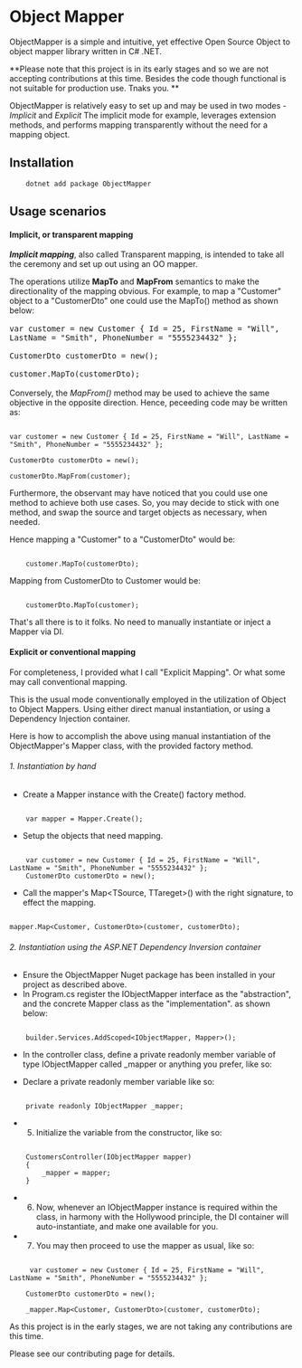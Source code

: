 # Object Mapper

ObjectMapper is a simple and intuitive, yet effective Open Source Object to object mapper library written in C# .NET.

**Please note that this project is in its early stages and so we are not accepting contributions at this time. Besides the code though functional is not suitable for production use. Tnaks you. **

ObjectMapper is relatively easy to set up and may be used in two modes - _Implicit_ and _Explicit_ The implicit mode for example, leverages extension methods, and performs mapping transparently without the need for a mapping object.

## Installation

```
    dotnet add package ObjectMapper
```

## Usage scenarios

#### Implicit, or transparent mapping

**_Implicit mapping_**, also called Transparent mapping, is intended to take all the ceremony and set up out using an OO mapper.

The operations utilize **MapTo** and **MapFrom** semantics to make the directionality of the mapping obvious. For example, to map a "Customer" object to a "CustomerDto" one could use the MapTo() method as shown below:

<span style="font-size:1.15em">

```
var customer = new Customer { Id = 25, FirstName = "Will", LastName = "Smith", PhoneNumber = "5555234432" };

CustomerDto customerDto = new();

customer.MapTo(customerDto);

```

</span>

Conversely, the _MapFrom()_ method may be used to achieve the same objective in the opposite direction. Hence, peceeding code may be written as:

```

var customer = new Customer { Id = 25, FirstName = "Will", LastName = "Smith", PhoneNumber = "5555234432" };

CustomerDto customerDto = new();

customerDto.MapFrom(customer);

```

Furthermore, the observant may have noticed that you could use one method to achieve both use cases. So, you may decide to stick with one method, and swap the source and target objects as necessary, when needed.

Hence mapping a "Customer" to a "CustomerDto" would be:

```

    customer.MapTo(customerDto);

```

Mapping from CustomerDto to Customer would be:

```

    customerDto.MapTo(customer);

```

That's all there is to it folks. No need to manually instantiate or inject a Mapper via DI.

#### Explicit or conventional mapping

For completeness, I provided what I call "Explicit Mapping". Or what some may call conventional mapping.

This is the usual mode conventionally employed in the utilization of Object to Object Mappers. Using either direct manual instantiation, or using a Dependency Injection container.

Here is how to accomplish the above using manual instantiation of the ObjectMapper's Mapper class, with the provided factory method.

###### 1. Instantiation by hand

- Create a Mapper instance with the Create() factory method.

```

    var mapper = Mapper.Create();

```

- Setup the objects that need mapping.

```

    var customer = new Customer { Id = 25, FirstName = "Will", LastName = "Smith", PhoneNumber = "5555234432" };
    CustomerDto customerDto = new();

```

- Call the mapper's Map<TSource, TTareget>() with the right signature, to effect the mapping.

```

mapper.Map<Customer, CustomerDto>(customer, customerDto);

```

###### 2. Instantiation using the ASP.NET Dependency Inversion container

- Ensure the ObjectMapper Nuget package has been installed in your project as described above.
- In Program.cs register the IObjectMapper interface as the "abstraction", and the concrete Mapper class as the "implementation". as shown below:

```

    builder.Services.AddScoped<IObjectMapper, Mapper>();

```

- In the controller class, define a private readonly member variable of type IObjectMapper called \_mapper or anything you prefer, like so:

- Declare a private readonly member variable like so:

```

    private readonly IObjectMapper _mapper;

```

- 5. Initialize the variable from the constructor, like so:

```

    CustomersController(IObjectMapper mapper)
    {
        _mapper = mapper;
    }

```

- 6. Now, whenever an IObjectMapper instance is required within the class, in harmony with the Hollywood principle, the DI container will auto-instantiate, and make one available for you.

- 7. You may then proceed to use the mapper as usual, like so:


```

     var customer = new Customer { Id = 25, FirstName = "Will", LastName = "Smith", PhoneNumber = "5555234432" };

    CustomerDto customerDto = new();

    _mapper.Map<Customer, CustomerDto>(customer, customerDto);

```

As this project is in the early stages, we are not taking any contributions are this time.

Please see our contributing page for details.

```

```
